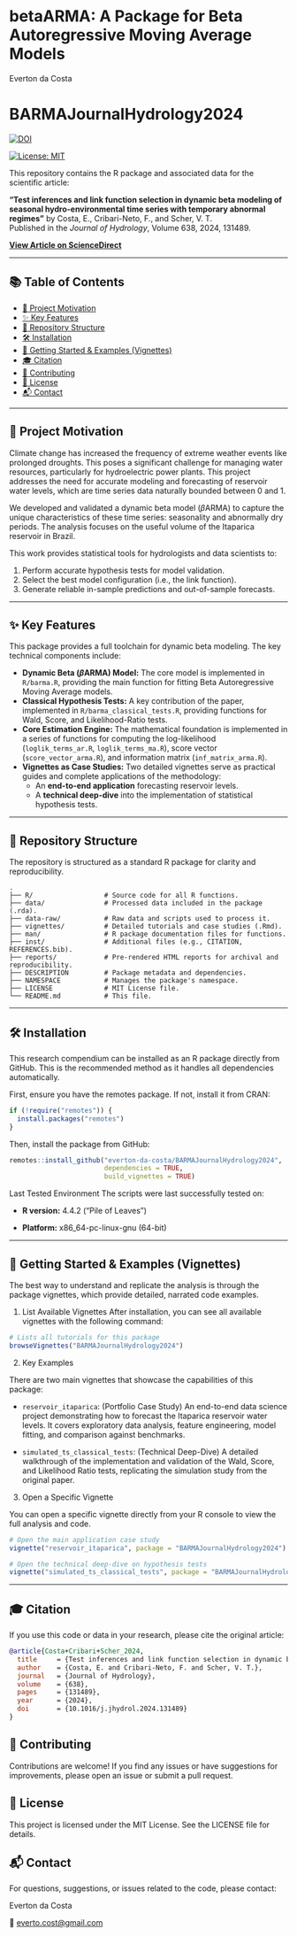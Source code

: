 betaARMA: A Package for Beta Autoregressive Moving Average Models
================
Everton da Costa

# BARMAJournalHydrology2024

[![DOI](https://img.shields.io/badge/DOI-10.1016/j.jhydrol.2024.131489-blue.svg)](https://doi.org/10.1016/j.jhydrol.2024.131489)

[![License:
MIT](https://img.shields.io/badge/License-MIT-yellow.svg)](https://opensource.org/licenses/MIT)

This repository contains the R package and associated data for the
scientific article:

**“Test inferences and link function selection in dynamic beta modeling
of seasonal hydro-environmental time series with temporary abnormal
regimes”** by Costa, E., Cribari-Neto, F., and Scher, V. T.  
Published in the *Journal of Hydrology*, Volume 638, 2024, 131489.

[**View Article on
ScienceDirect**](https://doi.org/10.1016/j.jhydrol.2024.131489)

------------------------------------------------------------------------

## 📚 Table of Contents

- [🎯 Project Motivation](#-project-motivation)
- [✨ Key Features](#-key-features)
- [📂 Repository Structure](#-repository-structure)
- [🛠️ Installation](#️-installation)
- [🚀 Getting Started & Examples
  (Vignettes)](#-getting-started--examples-vignettes)
- [🎓 Citation](#-citation)
- [🤝 Contributing](#-contributing)
- [📄 License](#-license)
- [📬 Contact](#-contact)

------------------------------------------------------------------------

## 🎯 Project Motivation

Climate change has increased the frequency of extreme weather events
like prolonged droughts. This poses a significant challenge for managing
water resources, particularly for hydroelectric power plants. This
project addresses the need for accurate modeling and forecasting of
reservoir water levels, which are time series data naturally bounded
between 0 and 1.

We developed and validated a dynamic beta model ($\beta$ARMA) to capture
the unique characteristics of these time series: seasonality and
abnormally dry periods. The analysis focuses on the useful volume of the
Itaparica reservoir in Brazil.

This work provides statistical tools for hydrologists and data
scientists to:

1.  Perform accurate hypothesis tests for model validation.
2.  Select the best model configuration (i.e., the link function).
3.  Generate reliable in-sample predictions and out-of-sample forecasts.

------------------------------------------------------------------------

## ✨ Key Features

This package provides a full toolchain for dynamic beta modeling. The
key technical components include:

- **Dynamic Beta ($\beta$ARMA) Model:** The core model is implemented in
  `R/barma.R`, providing the main function for fitting Beta
  Autoregressive Moving Average models.
- **Classical Hypothesis Tests:** A key contribution of the paper,
  implemented in `R/barma_classical_tests.R`, providing functions for
  Wald, Score, and Likelihood-Ratio tests.
- **Core Estimation Engine:** The mathematical foundation is implemented
  in a series of functions for computing the log-likelihood
  (`loglik_terms_ar.R`, `loglik_terms_ma.R`), score vector
  (`score_vector_arma.R`), and information matrix (`inf_matrix_arma.R`).
- **Vignettes as Case Studies:** Two detailed vignettes serve as
  practical guides and complete applications of the methodology:
  - An **end-to-end application** forecasting reservoir levels.
  - A **technical deep-dive** into the implementation of statistical
    hypothesis tests.

------------------------------------------------------------------------

## 📂 Repository Structure

The repository is structured as a standard R package for clarity and
reproducibility.

``` plaintext
.
├── R/                  # Source code for all R functions.
├── data/               # Processed data included in the package (.rda).
├── data-raw/           # Raw data and scripts used to process it.
├── vignettes/          # Detailed tutorials and case studies (.Rmd).
├── man/                # R package documentation files for functions.
├── inst/               # Additional files (e.g., CITATION, REFERENCES.bib).
├── reports/            # Pre-rendered HTML reports for archival and reproducibility.
├── DESCRIPTION         # Package metadata and dependencies.
├── NAMESPACE           # Manages the package's namespace.
├── LICENSE             # MIT License file.
└── README.md           # This file.
```

------------------------------------------------------------------------

## 🛠️ Installation

This research compendium can be installed as an R package directly from
GitHub. This is the recommended method as it handles all dependencies
automatically.

First, ensure you have the remotes package. If not, install it from
CRAN:

``` r
if (!require("remotes")) {
  install.packages("remotes")
}
```

Then, install the package from GitHub:

``` r
remotes::install_github("everton-da-costa/BARMAJournalHydrology2024", 
                        dependencies = TRUE,
                        build_vignettes = TRUE)
```

Last Tested Environment The scripts were last successfully tested on:

- **R version:** 4.4.2 (“Pile of Leaves”)

- **Platform:** x86_64-pc-linux-gnu (64-bit)

------------------------------------------------------------------------

## 🚀 Getting Started & Examples (Vignettes)

The best way to understand and replicate the analysis is through the
package vignettes, which provide detailed, narrated code examples.

1.  List Available Vignettes After installation, you can see all
    available vignettes with the following command:

``` r
# Lists all tutorials for this package
browseVignettes("BARMAJournalHydrology2024")
```

2.  Key Examples

There are two main vignettes that showcase the capabilities of this
package:

- `reservoir_itaparica`: (Portfolio Case Study) An end-to-end data
  science project demonstrating how to forecast the Itaparica reservoir
  water levels. It covers exploratory data analysis, feature
  engineering, model fitting, and comparison against benchmarks.

- `simulated_ts_classical_tests`: (Technical Deep-Dive) A detailed
  walkthrough of the implementation and validation of the Wald, Score,
  and Likelihood Ratio tests, replicating the simulation study from the
  original paper.

3.  Open a Specific Vignette

You can open a specific vignette directly from your R console to view
the full analysis and code.

``` r
# Open the main application case study
vignette("reservoir_itaparica", package = "BARMAJournalHydrology2024")

# Open the technical deep-dive on hypothesis tests
vignette("simulated_ts_classical_tests", package = "BARMAJournalHydrology2024")
```

------------------------------------------------------------------------

## 🎓 Citation

If you use this code or data in your research, please cite the original
article:

``` bibtex
@article{Costa+Cribari+Scher_2024,
  title     = {Test inferences and link function selection in dynamic beta modeling of seasonal hydro-environmental time series with temporary abnormal regimes},
  author    = {Costa, E. and Cribari-Neto, F. and Scher, V. T.},
  journal   = {Journal of Hydrology},
  volume    = {638},
  pages     = {131489}, 
  year      = {2024},
  doi       = {10.1016/j.jhydrol.2024.131489}
}
```

## 🤝 Contributing

Contributions are welcome! If you find any issues or have suggestions
for improvements, please open an issue or submit a pull request.

## 📄 License

This project is licensed under the MIT License. See the LICENSE file for
details.

## 📬 Contact

For questions, suggestions, or issues related to the code, please
contact:

Everton da Costa

📧 <everto.cost@gmail.com>

